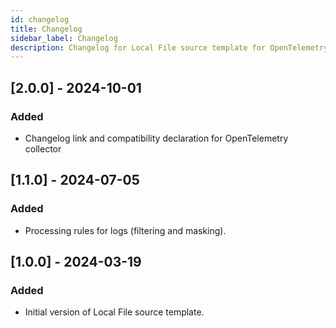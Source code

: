 ```yaml
---
id: changelog
title: Changelog
sidebar_label: Changelog
description: Changelog for Local File source template for OpenTelemetry.
---
```


## [2.0.0] - 2024-10-01

### Added
- Changelog link and compatibility declaration for OpenTelemetry collector

## [1.1.0] - 2024-07-05

### Added
- Processing rules for logs (filtering and masking).

## [1.0.0] - 2024-03-19

### Added
- Initial version of Local File source template.